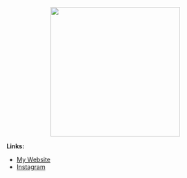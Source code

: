 <div style="text-align:center">
  <img src="https://i.imgur.com/R54TQZi.png?style=centerme" width="300" />
</div>

<b>Links:</b>
- <a href="https://michaelsteiner.de">My Website</a>
- <a href="https://instagram.com/stuanayk">Instagram</a>
